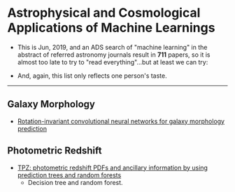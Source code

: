 # Astrophysical and Cosmological Applications of Machine Learnings

* This is Jun, 2019, and an ADS search of "machine learning" in the abstract of referred astronomy journals result in **711** papers, so it is almost too late to try to "read everything"...but at least we can try: 

* And, again, this list only reflects one person's taste.

----

## Galaxy Morphology

* [Rotation-invariant convolutional neural networks for galaxy morphology prediction](https://ui.adsabs.harvard.edu/abs/2015MNRAS.450.1441D/abstract)

## Photometric Redshift

* [TPZ: photometric redshift PDFs and ancillary information by using prediction trees and random forests](https://ui.adsabs.harvard.edu/abs/2013MNRAS.432.1483C/abstract)
    - Decision tree and random forest.